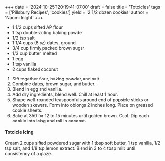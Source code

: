 +++
date = '2024-10-25T20:19:41-07:00'
draft = false
title = 'Totcicles'
tags = ['Pillsbury Recipes', 'cookies']
yield = '2 1/2 dozen cookies'
author = 'Naomi Inight'
+++

* 1 1/2 cups sifted AP flour
* 1 tsp double-acting baking powder
* 1/2 tsp salt
* 1 1/4 cups (8 oz) dates, ground
* 3/4 cup firmly packed brown sugar
* 1/3 cup butter, melted
* 1 egg
* 1 tsp vanilla
* 2 cups flaked coconut

1. Sift together flour, baking powder, and salt.
2. Combine dates, brown sugar, and butter.
3. Blend in egg and vanilla.
4. Add dry ingredients, blend well. Chill at least 1 hour.
5. Shape well-rounded teaspoonfuls around end of popsicle sticks or wooden skewers. Form into oblongs 2 inches long. Place on greased cookie sheets.
6. Bake at 350 for 12 to 15 minutes until golden brown. Cool. Dip each cookie into icing and roll in coconut.

#### Totcicle Icing
Cream 2 cups sifted powdered sugar with 1 tbsp soft butter, 1 tsp vanilla, 1/2 tsp salt, and 1/8 tsp lemon extract. Blend in 3 to 4 tbsp milk until consistency of a glaze.